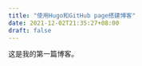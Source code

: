 ```yaml
---
title: "使用Hugo和GitHub page搭建博客"
date: 2021-12-02T21:35:27+08:00
draft: false
---
```




 这是我的第一篇博客。

<!--more-->





